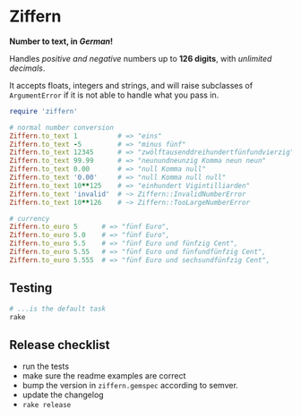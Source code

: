 # Ziffern

**Number to text, in _German_!**

Handles _positive and negative_ numbers up to **126 digits**, with _unlimited
decimals_.

It accepts floats, integers and strings, and will raise subclasses of
`ArgumentError` if it is not able to handle what you pass in.

```ruby
require 'ziffern'

# normal number conversion
Ziffern.to_text 1          # => "eins"
Ziffern.to_text -5         # => "minus fünf"
Ziffern.to_text 12345      # => "zwölftausenddreihundertfünfundvierzig"
Ziffern.to_text 99.99      # => "neunundneunzig Komma neun neun"
Ziffern.to_text 0.00       # => "null Komma null"
Ziffern.to_text '0.00'     # => "null Komma null null"
Ziffern.to_text 10**125    # => "einhundert Vigintilliarden"
Ziffern.to_text 'invalid'  # ~> Ziffern::InvalidNumberError
Ziffern.to_text 10**126    # ~> Ziffern::TooLargeNumberError

# currency
Ziffern.to_euro 5      # => "fünf Euro",
Ziffern.to_euro 5.0    # => "fünf Euro",
Ziffern.to_euro 5.5    # => "fünf Euro und fünfzig Cent",
Ziffern.to_euro 5.55   # => "fünf Euro und fünfundfünfzig Cent",
Ziffern.to_euro 5.555  # => "fünf Euro und sechsundfünfzig Cent",
```

## Testing

```bash
# ...is the default task
rake
```

## Release checklist

- run the tests
- make sure the readme examples are correct
- bump the version in `ziffern.gemspec` according to semver.
- update the changelog
- `rake release`

